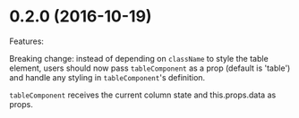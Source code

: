 # 0.2.0 (2016-10-19)

Features:

Breaking change: instead of depending on `className` to style the table
element, users should now pass `tableComponent` as a prop (default is 'table')
and handle any styling in `tableComponent`'s definition.

`tableComponent` receives the current column state and this.props.data as
props.
